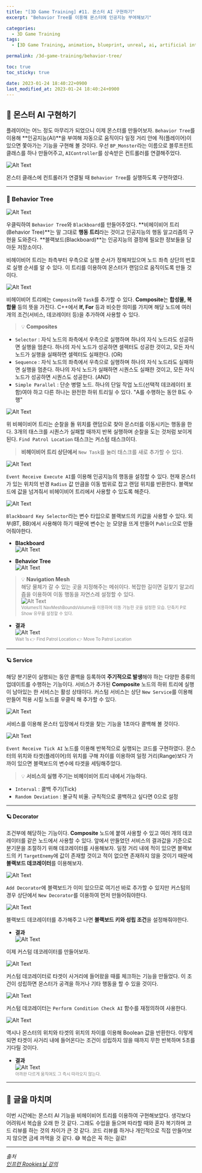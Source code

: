 ```yaml
---
title: "[3D Game Training] #11. 몬스터 AI 구현하기"
excerpt: "Behavior Tree를 이용해 몬스터에 인공지능 부여해보기"

categories:
  - 3D Game Training
tags:
  - [3D Game Training, animation, blueprint, unreal, ai, artificial intelligent, behavior tree, blackboard]

permalink: /3d-game-training/behavior-tree/

toc: true
toc_sticky: true

date: 2023-01-24 18:40:22+0900
last_modified_at: 2023-01-24 18:40:24+0900
---
```


## 👻 몬스터 AI 구현하기
플레이어는 어느 정도 마무리가 되었으니 이제 몬스터를 만들어보자. ``` Behavior Tree ```를 이용해 **인공지능(AI)**을 부여해 자동으로 움직이다 일정 거리 안에 적(플레이어)이 있으면 쫓아가는 기능을 구현해 볼 것이다. 우선 ``` BP_Monster ```라는 이름으로 블루프린트 클래스를 하나 만들어주고, ``` AIController ```를 상속받은 컨트롤러를 연결해주었다.

![Alt Text](/assets/images/posts_img/projects/3d-game-training/behavior-tree/event-on-possess.PNG)   

몬스터 클래스에 컨트롤러가 연결될 때 ``` Behavior Tree ```를 실행하도록 구현하였다.

***

### 🌱 Behavior Tree
![Alt Text](/assets/images/posts_img/projects/3d-game-training/behavior-tree/create-behavior-tree.PNG)   

우클릭하여 ``` Behavior Tree ```와 ``` Blackboard ```를 만들어주었다. **비헤이비어 트리(Behavior Tree)**는 말 그대로 **행동 트리**라는 것이고 인공지능의 행동 알고리즘의 구현을 도와준다. **블랙보드(Blackboard)**는 인공지능의 결정에 필요한 정보들을 담아둔 저장소이다.

비헤이비어 트리는 좌측부터 우측으로 실행 순서가 정해져있으며 노드 좌측 상단의 번호로 실행 순서를 알 수 있다. 이 트리를 이용하여 몬스터가 랜덤으로 움직이도록 만들 것이다.

![Alt Text](/assets/images/posts_img/projects/3d-game-training/behavior-tree/composites-tasks.PNG)   

비헤이비어 트리에는 ``` Composite ```와 ``` Task ```를 추가할 수 있다. **Composite**는 **합성물, 복합물** 등의 뜻을 가진다. C++에서 **If, For** 등과 비슷한 의미를 가지며 해당 노드에 여러개의 조건(서비스, 데코레이터 등)을 추가하여 사용할 수 있다.

> 💡 **Composites**   
- ``` Selector ``` : 자식 노드의 좌측에서 우측으로 실행하며 하나의 자식 노드라도 성공하면 실행을 멈춘다. 하나의 자식 노드가 성공하면 셀렉터도 성공한 것이고, 모든 자식 노드가 실행을 실패하면 셀렉터도 실패한다. (OR)
- ``` Sequence ``` : 자식 노드의 좌측에서 우측으로 실행하며 하나의 자식 노드라도 실패하면 실행을 멈춘다. 하나의 자식 노드가 실패하면 시퀀스도 실패한 것이고, 모든 자식 노드가 성공하면 시퀀스도 성공한다. (AND)
- ``` Simple Parallel ``` : 단순 병렬 노드. 하나의 단일 작업 노드(선택적 데코레이터 포함)여야 하고 다른 하나는 완전한 하위 트리일 수 있다. "A를 수행하는 동안 B도 수행"

![Alt Text](/assets/images/posts_img/projects/3d-game-training/behavior-tree/patrol-tree.PNG)   

위 비헤이비어 트리는 순찰을 돌 위치를 랜덤으로 찾아 몬스터를 이동시키는 행동을 한다. 3개의 태스크를 시퀀스가 실패할 때까지 반복 실행하며 순찰을 도는 것처럼 보이게 된다. ``` Find Patrol Location ``` 태스크는 커스텀 태스크이다.

> **비헤이비어 트리 상단에서** ``` New Task ```를 눌러 태스크를 새로 추가할 수 있다.

![Alt Text](/assets/images/posts_img/projects/3d-game-training/behavior-tree/find-patrol-location.PNG)   

``` Event Receive Execute AI ```를 이용해 인공지능의 행동을 설정할 수 있다. 현재 몬스터가 있는 위치의 반경 ``` Radius ``` 값 만큼을 이동 범위로 잡고 랜덤 위치를 반환한다. 블랙보드에 값을 넘겨줘서 비헤이비어 트리에서 사용할 수 있도록 해준다.

![Alt Text](/assets/images/posts_img/projects/3d-game-training/behavior-tree/blackboard-key-selector.PNG)   

``` Blackboard Key Selector ```라는 변수 타입으로 블랙보드의 키값을 사용할 수 있다. 외부(BT, BB)에서 사용해야 하기 때문에 변수는 눈 모양을 뜨게 만들어 ``` Public ```으로 만들어줘야한다.

- **Blackboard**   
![Alt Text](/assets/images/posts_img/projects/3d-game-training/behavior-tree/bb-in-bb.PNG)   

- **Behavior Tree**   
![Alt Text](/assets/images/posts_img/projects/3d-game-training/behavior-tree/bb-in-bt.PNG)   

> 💡 **Navigation Mesh**   
해당 물체가 갈 수 있는 곳을 지정해주는 메쉬이다. 복잡한 길이면 길찾기 알고리즘을 이용하여 이동 행동을 자연스레 설정할 수 있다.   
![Alt Text](/assets/images/posts_img/projects/3d-game-training/behavior-tree/nav-mesh.PNG)   
<span style="font-size: 0.7rem; color: gray;">Volumes의 NavMeshBoundsVolume을 이용하여 이동 가능한 곳을 설정한 모습. 단축키 P로 Show 유무를 설정할 수 있다.</span>

- **결과**   
![Alt Text](/assets/images/posts_img/projects/3d-game-training/behavior-tree/move-to-result.gif)   
<span style="font-size: 0.7rem; color: gray;">Wait 1s 👉 Find Patrol Location 👉 Move To Patrol Location</span>

***

#### 🪐 Service
해당 분기문이 실행되는 동안 콜백을 등록하여 **주기적으로 발생**해야 하는 다양한 종류의 업데이트를 수행하는 기능이다. 서비스가 추가된 **Composite** 노드의 하위 트리에 실행이 남아있는 한 서비스는 활성 상태이다. 커스텀 서비스는 상단 ``` New Service ```를 이용해 만들어 적용 시킬 노드를 우클릭 해 추가할 수 있다.

![Alt Text](/assets/images/posts_img/projects/3d-game-training/behavior-tree/add-service.PNG)   

서비스를 이용해 몬스터 입장에서 타겟을 찾는 기능을 1초마다 콜백해 볼 것이다.

![Alt Text](/assets/images/posts_img/projects/3d-game-training/behavior-tree/find-target.PNG)   

``` Event Receive Tick AI ``` 노드를 이용해 반복적으로 실행되는 코드를 구현하였다. 몬스터의 위치와 타겟(플레이어)의 위치를 구해 차이를 이용하여 일정 거리(Range)보다 가까이 있으면 블랙보드의 변수에 타겟을 세팅해주었다.

> 💡 **서비스의 실행 주기는 비헤이비어 트리 내에서 가능하다.**   
- ``` Interval ``` : 콜백 주기(Tick)
- ``` Random Deviation ``` : 불규칙 비율. 규칙적으로 콜백하고 싶다면 0으로 설정

***

#### 🪐 Decorator
조건부에 해당하는 기능이다. **Composite** 노드에 붙여 사용할 수 있고 여러 개의 데코레이터를 같은 노드에서 사용할 수 있다. 앞에서 만들었던 서비스의 결과값을 기준으로 분기문을 조절하기 위해 데코레이터를 사용해보자. 일정 거리 내에 적이 있으면 블랙보드의 키 ``` TargetEnemy ```에 값이 존재할 것이고 적이 없으면 존재하지 않을 것이기 때문에 **블랙보드 데코레이터**를 이용해보자.

![Alt Text](/assets/images/posts_img/projects/3d-game-training/behavior-tree/add-decorator.PNG)   

``` Add Decorator ```에 블랙보드가 이미 있으므로 여기선 바로 추가할 수 있지만 커스텀의 경우 상단에서 ``` New Decorator ```를 이용하여 먼저 만들어줘야한다.

![Alt Text](/assets/images/posts_img/projects/3d-game-training/behavior-tree/service-decorator.PNG)   

블랙보드 데코레이터를 추가해주고 나면 **블랙보드 키와 성립 조건**을 설정해줘야한다.

- **결과**   
![Alt Text](/assets/images/posts_img/projects/3d-game-training/behavior-tree/service-decorator-result.gif)   

이제 커스텀 데코레이터를 만들어보자.

![Alt Text](/assets/images/posts_img/projects/3d-game-training/behavior-tree/custom-decorator.PNG)   

커스텀 데코레이터로 타겟이 사거리에 들어왔을 때를 체크하는 기능을 만들었다. 이 조건이 성립하면 몬스터가 공격을 하거나 기타 행동을 할 수 있을 것이다.

![Alt Text](/assets/images/posts_img/projects/3d-game-training/behavior-tree/check-ai-function.PNG)   

커스텀 데코레이터는 ``` Perform Condition Check AI ``` 함수를 재정의하여 사용한다.

![Alt Text](/assets/images/posts_img/projects/3d-game-training/behavior-tree/condition-check-ai.PNG)   

역시나 몬스터의 위치와 타겟의 위치의 차이를 이용해 Boolean 값을 반환한다. 이렇게 되면 타겟이 사거리 내에 들어온다는 조건이 성립하지 않을 때까지 무한 반복하며 5초를 기다릴 것이다. 

- **결과**   
![Alt Text](/assets/images/posts_img/projects/3d-game-training/behavior-tree/result-result.gif)   
<span style="font-size: 0.7rem; color: gray;">아까완 다르게 움직여도 그 즉시 따라오지 않는다.</span>

***

## 👻 글을 마치며
이번 시간에는 몬스터 AI 기능을 비헤이비어 트리를 이용하여 구현해보았다. 생각보다 어려워서 복습을 오래 한 것 같다. 그래도 수업을 들으며 따라할 때와 혼자 복기하며 코드 리뷰를 하는 것의 차이가 큰 것 같다. 코드 리뷰를 하거나 개인적으로 직접 만들어보지 않으면 금세 까먹을 것 같다. 😅 복습은 꼭 하는 걸로!

***

_출처_   
_[인프런 Rookies님 강의](https://inf.run/AXLS)_